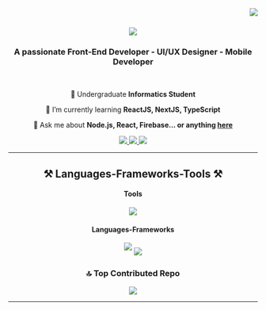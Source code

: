 <img align="right" src="https://visitor-badge.laobi.icu/badge?page_id=salesp07.salesp07" />

<h1 align="center">
    <img src="https://readme-typing-svg.herokuapp.com/?font=Righteous&size=35&center=true&vCenter=true&width=500&height=70&duration=4000&lines=Hi+👋+I'm+Nuansa+Rahardian!;" />
</h1>

<h3 align="center">A passionate Front-End Developer - UI/UX Designer - Mobile Developer</h3>

<br/>

<div align="center">
 
 🔭 Undergraduate **Informatics Student**
 
 🌱 I’m currently learning **ReactJS, NextJS, TypeScript**

💬 Ask me about **Node.js, React, Firebase... or anything [here](https://github.com/nuansarahardian/issues)**

 </div>
 
<div align="center"> 
  <a href="mailto:nuansarahardian72@gmail.com">
    <img src="https://img.shields.io/badge/Gmail-333333?style=for-the-badge&logo=gmail&logoColor=red" />
  </a>
  <a href="https://linkedin.com/in/nuansarahardian/" target="_blank">
    <img src="https://img.shields.io/badge/LinkedIn-0077B5?style=for-the-badge&logo=linkedin&logoColor=white" target="_blank" />
  </a>
  <a href="" target="_blank">
     <img src="https://img.shields.io/badge/Portfolio-FF5722?style=for-the-badge&logo=todoist&logoColor=white" target="_blank" /> <!-- sqlite, safari, google-chrome are other good icon options -->
  </a>
</div>

 <hr/>
 
<h2 align="center">⚒️ Languages-Frameworks-Tools ⚒️</h2>

<h4 align="center">Tools</h4>
<div align="center">
    <img src="https://skillicons.dev/icons?i=github,firebase,figma,vscode,postman,docker" />
    
<h4 align="center">Languages-Frameworks</h4>
<div align="center">
<img style="margin-bottom: 10px;"src="https://skillicons.dev/icons?i=html,css,javascript,tailwind,bootstrap,react,nextjs,nodejs" />


<img src="https://skillicons.dev/icons?i=php,laravel,python,c,mysql,flutter" />


<br/>

### 🔝 Top Contributed Repo
![](https://github-contributor-stats.vercel.app/api?username=nuansarahardian&limit=5&theme=flat&combine_all_yearly_contributions=true)
<hr/>

